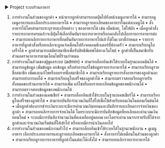 ► Project ระบบร้านอาหาร
1.	การทำงานในส่วนของลูกค้า
•	หน้าแรกลูกค้าสามารถกดปุ่มไปยังหน้าเมนูอาหารได้ 
•	สามารถดูเมนูอาหารและเลือกประเภทอาหารได้
•	สามารถดูรายละเอียดของอาหารในแต่ละเมนูได้
•	สั่งอาหารได้โดยสามารถระบุรายละเอียดต่าง ๆ ของอาหารได้ เช่น เผ็ดน้อย, ไม่ใส่ผัก
•	เมื่อลูกค้าสั่งรายการอาหารครบแล้วจะมีปุ่มให้เลือกยืนยันรายการอาหารหรือกดกลับไปเลือกรายการอาหารต่อ
•	สามารถยกเลิกรายการอาหารที่กดยืนยันรายการอาหารไปแล้วได้ในเวลาที่กำหนด
•	รายการอาหารที่ลูกค้าสั่งหรือยกเลิกจะถูกแจ้งเตือนไปยังจอคอมพิวเตอร์ที่ห้องครัว
•	สามารถเรียกดูใบเสร็จได้
•	ลูกค้าสามารถสมัครสมาชิกเพื่อรับสิทธิพิเศษได้ทางเว็บไซต์
•	ลูกค้าที่เป็นสมาชิกรับส่วนลดราคาอาหารตามเงื่อนไขที่ร้านกำหนด
2.	การทำงานในส่วนของผู้ดูแลระบบ (admin)
•	สามารถล็อกอินเข้าใช้ระบบในฐานะแอดมินได้
•	สามารถดูข้อมูล เพิ่มข้อมูล ลบข้อมูล หรือทำการแก้ไขข้อมูลรายการอาหารได้
•	สามารถเรียกดูรายชื่อสมาชิก เพิ่มและแก้ไขหรือลบรายชื่อสมาชิกได้
•	สามารถเรียกดูรายการสั่งอาหารของลูกค้าและสามารถทำการลบได้
•	สามารถเรียกดูใบเสร็จของลูกค้าได้
•	สามารถตรวจสอบเรียกดูรายรับทั้งหมดของร้านอาหารได้
•	สามารถเพิ่ม แก้ไขหรือลบรายละเอียดข้อมูลของพนักงานได้
•	สามารถตรวจสอบข้อมูลของพนักงานได้
3.	การทำงานในส่วนของแคชเชียร์
•	สามารถล็อกอินเข้าใช้ระบบในฐานะแคชเชียร์ได้
•	สามารถเรียกดูใบเสร็จของลูกค้าได้
•	สามารถบันทึกจำนวนเงินที่ใส่ไปเพื่อใช้สำหรับทอนเงินในตอนเริ่มต้นได้
•	เมื่อลูกค้าต้องการชำระเงินระบบจะมีการคำนวณเงินทอนและบันทึกรายละเอียดการจ่ายเงินของลูกค้า 
•	สามารถยกเลิกรายการจ่ายเงินได้ โดยระบบจะมีการบันทึกข้อมูลที่ยกเลิกและคำนวณเงินทอนใหม่
•	ระบบมีการบันทึกจำนวนเงินที่คงเหลืออยู่ตลอดเวลาโดยจะคำนวณจากรายรับที่ได้จากลูกค้าและจำนวนเงินเริ่มต้นที่ใส่เข้าไป หรือหากมีการนำเงินออกไป
4.	การทำงานในส่วนของพนักงานทั่วไป
•	สามารถล็อกอินเข้าใช้ระบบได้ในฐานะพนักงาน
•	ดูเมนูอาหาร เลือกประเภทอาหารและดูรายละเอียดของอาหารได้
•	สั่งอาหารได้เหมือนในส่วนของลูกค้า
•	สามารถเรียกดูรายการอาหารที่ลูกค้าในแต่ละโต๊ะสั่งได้
•	สามารถยกเลิกรายการอาหารได้

